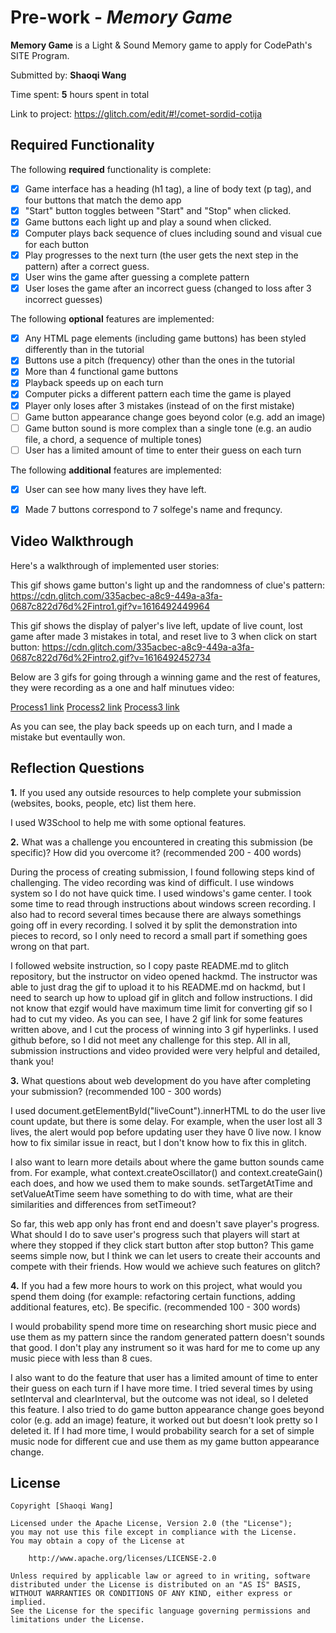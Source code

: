 # Pre-work - *Memory Game*

**Memory Game** is a Light & Sound Memory game to apply for CodePath's SITE Program. 

Submitted by: **Shaoqi Wang**

Time spent: **5** hours spent in total

Link to project: https://glitch.com/edit/#!/comet-sordid-cotija

## Required Functionality

The following **required** functionality is complete:

* [x] Game interface has a heading (h1 tag), a line of body text (p tag), and four buttons that match the demo app
* [x] "Start" button toggles between "Start" and "Stop" when clicked. 
* [x] Game buttons each light up and play a sound when clicked. 
* [x] Computer plays back sequence of clues including sound and visual cue for each button
* [x] Play progresses to the next turn (the user gets the next step in the pattern) after a correct guess. 
* [x] User wins the game after guessing a complete pattern
* [x] User loses the game after an incorrect guess (changed to loss after 3 incorrect guesses)

The following **optional** features are implemented:

* [x] Any HTML page elements (including game buttons) has been styled differently than in the tutorial
* [x] Buttons use a pitch (frequency) other than the ones in the tutorial
* [x] More than 4 functional game buttons
* [x] Playback speeds up on each turn
* [x] Computer picks a different pattern each time the game is played
* [x] Player only loses after 3 mistakes (instead of on the first mistake)
* [ ] Game button appearance change goes beyond color (e.g. add an image)
* [ ] Game button sound is more complex than a single tone (e.g. an audio file, a chord, a sequence of multiple tones)
* [ ] User has a limited amount of time to enter their guess on each turn

The following **additional** features are implemented:
* [x] User can see how many lives they have left.
* [x] Made 7 buttons correspond to 7 solfege's name and frequncy.


## Video Walkthrough

Here's a walkthrough of implemented user stories:

This gif shows game button's light up and the randomness of clue's pattern: 
https://cdn.glitch.com/335acbec-a8c9-449a-a3fa-0687c822d76d%2Fintro1.gif?v=1616492449964

This gif shows the display of palyer's live left, update of live count, lost game after made 3 mistakes in total, and reset live to 3 when click on start button: 
https://cdn.glitch.com/335acbec-a8c9-449a-a3fa-0687c822d76d%2Fintro2.gif?v=1616492452734

Below are 3 gifs for going through a winning game and the rest of features, they were recording as a one and half minutues video:

<a href="https://cdn.glitch.com/335acbec-a8c9-449a-a3fa-0687c822d76d%2Fwon1.gif?v=1616492458982" target="_blank">Process1 link</a>
<a href="https://cdn.glitch.com/335acbec-a8c9-449a-a3fa-0687c822d76d%2Fwon2.gif?v=1616492462577" target="_blank">Process2 link</a>
<a href="https://cdn.glitch.com/335acbec-a8c9-449a-a3fa-0687c822d76d%2Fwon3.gif?v=1616492466406" target="_blank">Process3 link</a>

As you can see, the play back speeds up on each turn, and I made a mistake but eventaully won.


## Reflection Questions
**1.** If you used any outside resources to help complete your submission (websites, books, people, etc) list them here.

I used W3School to help me with some optional features.

**2.** What was a challenge you encountered in creating this submission (be specific)? How did you overcome it? (recommended 200 - 400 words)

During the process of creating submission, I found following steps kind of challenging.
The video recording was kind of difficult. I use windows system so I do not have quick time. 
I used windows's game center. I took some time to read through instructions about windows screen recording.
I also had to record several times because there are always somethings going off in every recording. 
I solved it by split the demonstration into pieces to record, so I only need to record a small part if something goes wrong on that part. 

I followed website instruction, so I copy paste README.md to glitch repository, but the instructor on video opened hackmd.
The instructor was able to just drag the gif to upload it to his README.md on hackmd, but I need to search up how to upload gif in glitch and follow instructions.
I did not know that ezgif would have maximum time limit for converting gif so I had to cut my video. As you can see, I have 2 gif link for some features written above, and I cut the process of winning into 3 gif hyperlinks.
I used github before, so I did not meet any challenge for this step. 
All in all, submission instructions and video provided were very helpful and detailed, thank you!

**3.** What questions about web development do you have after completing your submission? (recommended 100 - 300 words)

I used document.getElementById("liveCount").innerHTML to do the user live count update, but there is some delay. 
For example, when the user lost all 3 lives, the alert would pop before updating user they have 0 live now. 
I know how to fix similar issue in react, but I don't know how to fix this in glitch. 

I also want to learn more details about where the game button sounds came from. 
For example, what context.createOscillator() and context.createGain() each does, and how we used them to make sounds. 
setTargetAtTime and setValueAtTime seem have something to do with time, what are their similarities and differences from setTimeout?

So far, this web app only has front end and doesn't save player's progress. 
What should I do to save user's progress such that players will start at where they stopped if they click start button after stop button?
This game seems simple now, but I think we can let users to create their accounts and compete with their friends. How would we achieve such features on glitch? 

**4.** If you had a few more hours to work on this project, what would you spend them doing (for example: refactoring certain functions, adding additional features, etc). Be specific. (recommended 100 - 300 words)

I would probability spend more time on researching short music piece and use them as my pattern since the random generated pattern doesn't sounds that good.
I don't play any instrument so it was hard for me to come up any music piece with less than 8 cues. 

I also want to do the feature that user has a limited amount of time to enter their guess on each turn if I have more time. 
I tried several times by using setInterval and clearInterval, but the outcome was not ideal, so I deleted this feature. 
I also tried to do game button appearance change goes beyond color (e.g. add an image) feature, it worked out but doesn't look pretty so I deleted it. 
If I had more time, I would probability search for a set of simple music node for different cue and use them as my game button appearance change.


## License

    Copyright [Shaoqi Wang]

    Licensed under the Apache License, Version 2.0 (the "License");
    you may not use this file except in compliance with the License.
    You may obtain a copy of the License at

        http://www.apache.org/licenses/LICENSE-2.0

    Unless required by applicable law or agreed to in writing, software
    distributed under the License is distributed on an "AS IS" BASIS,
    WITHOUT WARRANTIES OR CONDITIONS OF ANY KIND, either express or implied.
    See the License for the specific language governing permissions and
    limitations under the License.
